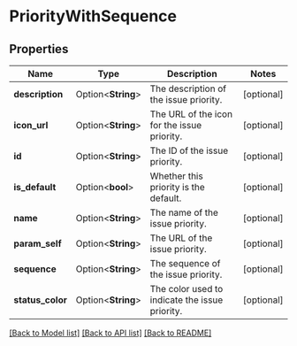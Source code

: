 # PriorityWithSequence

## Properties

Name | Type | Description | Notes
------------ | ------------- | ------------- | -------------
**description** | Option<**String**> | The description of the issue priority. | [optional]
**icon_url** | Option<**String**> | The URL of the icon for the issue priority. | [optional]
**id** | Option<**String**> | The ID of the issue priority. | [optional]
**is_default** | Option<**bool**> | Whether this priority is the default. | [optional]
**name** | Option<**String**> | The name of the issue priority. | [optional]
**param_self** | Option<**String**> | The URL of the issue priority. | [optional]
**sequence** | Option<**String**> | The sequence of the issue priority. | [optional]
**status_color** | Option<**String**> | The color used to indicate the issue priority. | [optional]

[[Back to Model list]](../README.md#documentation-for-models) [[Back to API list]](../README.md#documentation-for-api-endpoints) [[Back to README]](../README.md)


